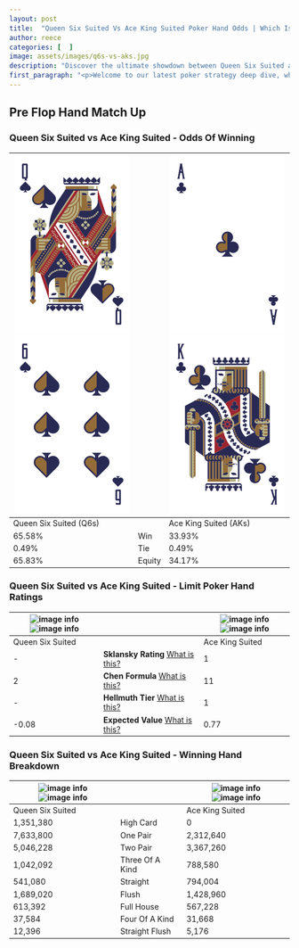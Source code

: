 ```yaml
---
layout: post
title:  "Queen Six Suited Vs Ace King Suited Poker Hand Odds | Which Is The Better Hand In Poker? A Complete Guide"
author: reece
categories: [  ]
image: assets/images/q6s-vs-aks.jpg
description: "Discover the ultimate showdown between Queen Six Suited and Ace King Suited in poker! Uncover the odds, strategies, and scenarios where one hand triumphs over the other. Get ready to up your poker game with this thrilling analysis."
first_paragraph: "<p>Welcome to our latest poker strategy deep dive, where we're pitting two distinct hands against each other in a high-stakes showdown: Queen Six Suited vs Ace King Suited.</p><p>In the dynamic world of poker, every decision counts, and knowing which hand holds the upper hand is key to your success at the table.</p><p>In this article, we'll dissect these two hands, explore the scenarios where one dominates the other, and equip you with the knowledge to make strategic choices that can tip the odds in your favor.</p><p>Get ready to unravel the intriguing dynamics of these poker hands and elevate your game to new heights.</p>"
---
```




[comment]: # (sp0)

## Pre Flop Hand Match Up

<div class="table hand-ratings" markdown="1"> 



### Queen Six Suited vs Ace King Suited - Odds Of Winning


    
| ![image info](assets/images/hand1/q.png) ![image info](assets/images/hand1/6.png) |  | ![image info](assets/images/hand2/a.png) ![image info](assets/images/hand2/k.png) |
| -------- | -------- | -------- |
| Queen Six Suited (Q6s) |  | Ace King Suited (AKs) |
| 65.58% | Win | 33.93% |
| 0.49% | Tie | 0.49% |
| 65.83% | Equity | 34.17% |




[comment]: # (sp1)



### Queen Six Suited vs Ace King Suited - Limit Poker Hand Ratings


    
| ![image info](https://www.riverpairs.com/assets/images/hand1/q.png) ![image info](https://www.riverpairs.com/assets/images/hand1/6.png) |  | ![image info](https://www.riverpairs.com/assets/images/hand2/a.png) ![image info](https://www.riverpairs.com/assets/images/hand2/k.png) |
| -------- | -------- | -------- |
| Queen Six Suited |  | Ace King Suited |
| - | **Sklansky Rating** [What is this?](/sklansky-rating-explained) | 1 |
| 2 | **Chen Formula** [What is this?](/chen-formula-explained) | 11 |
| - | **Hellmuth Tier** [What is this?](/Hellmuth-tier-explained) | 1 |
| -0.08 | **Expected Value** [What is this?](/expected-value-explained) | 0.77 |




[comment]: # (sp2)



### Queen Six Suited vs Ace King Suited - Winning Hand Breakdown


    
| ![image info](https://www.riverpairs.com/assets/images/hand1/q.png) ![image info](https://www.riverpairs.com/assets/images/hand1/6.png) |  | ![image info](https://www.riverpairs.com/assets/images/hand2/a.png) ![image info](https://www.riverpairs.com/assets/images/hand2/k.png) |
| -------- | -------- | -------- |
| Queen Six Suited |  | Ace King Suited |
| 1,351,380 | High Card | 0 |
| 7,633,800 | One Pair | 2,312,640 |
| 5,046,228 | Two Pair | 3,367,260 |
| 1,042,092 | Three Of A Kind | 788,580 |
| 541,080 | Straight | 794,004 |
| 1,689,020 | Flush | 1,428,960 |
| 613,392 | Full House | 567,228 |
| 37,584 | Four Of A Kind | 31,668 |
| 12,396 | Straight Flush | 5,176 |




[comment]: # (sp3)



</div>

[comment]: # (sp4)



[comment]: # (sp5)

